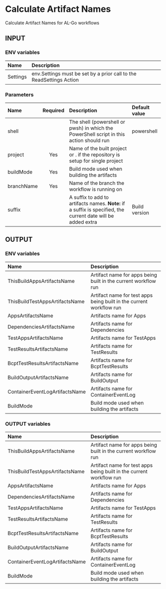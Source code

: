 # Calculate Artifact Names
Calculate Artifact Names for AL-Go workflows

## INPUT

### ENV variables
| Name     | Description                                                         |
| :------- | :------------------------------------------------------------------ |
| Settings | env.Settings must be set by a prior call to the ReadSettings Action |

### Parameters
| Name       | Required | Description                                                                                                  | Default value |
| :--------- | :------: | :----------------------------------------------------------------------------------------------------------- | :------------ |
| shell      |          | The shell (powershell or pwsh) in which the PowerShell script in this action should run                      | powershell    |
| project    |   Yes    | Name of the built project or . if the repository is setup for single project                                 |               |
| buildMode  |   Yes    | Build mode used when building the artifacts                                                                  |               |
| branchName |   Yes    | Name of the branch the workflow is running on                                                                |               |
| suffix     |          | A suffix to add to artifacts names. **Note:** if a suffix is specified, the current date will be added extra | Build version |

## OUTPUT

### ENV variables
| Name                           | Description                                                         |
| :----------------------------- | :------------------------------------------------------------------ |
| ThisBuildAppsArtifactsName     | Artifact name for apps being built in the current workflow run      |
| ThisBuildTestAppsArtifactsName | Artifact name for test apps being built in the current workflow run |
| AppsArtifactsName              | Artifacts name for Apps                                             |
| DependenciesArtifactsName      | Artifacts name for Dependencies                                     |
| TestAppsArtifactsName          | Artifacts name for TestApps                                         |
| TestResultsArtifactsName       | Artifacts name for TestResults                                      |
| BcptTestResultsArtifactsName   | Artifacts name for BcptTestResults                                  |
| BuildOutputArtifactsName       | Artifacts name for BuildOutput                                      |
| ContainerEventLogArtifactsName | Artifacts name for ContainerEventLog                                |
| BuildMode                      | Build mode used when building the artifacts                         |

### OUTPUT variables
| Name                           | Description                                                         |
| :----------------------------- | :------------------------------------------------------------------ |
| ThisBuildAppsArtifactsName     | Artifact name for apps being built in the current workflow run      |
| ThisBuildTestAppsArtifactsName | Artifact name for test apps being built in the current workflow run |
| AppsArtifactsName              | Artifacts name for Apps                                             |
| DependenciesArtifactsName      | Artifacts name for Dependencies                                     |
| TestAppsArtifactsName          | Artifacts name for TestApps                                         |
| TestResultsArtifactsName       | Artifacts name for TestResults                                      |
| BcptTestResultsArtifactsName   | Artifacts name for BcptTestResults                                  |
| BuildOutputArtifactsName       | Artifacts name for BuildOutput                                      |
| ContainerEventLogArtifactsName | Artifacts name for ContainerEventLog                                |
| BuildMode                      | Build mode used when building the artifacts                         |
